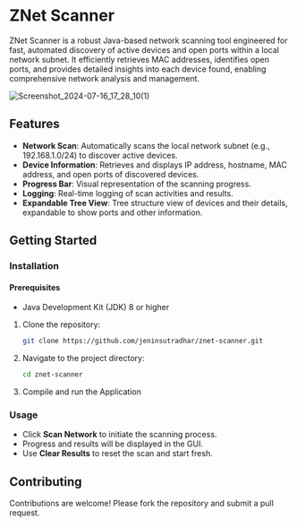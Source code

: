 # ZNet Scanner

ZNet Scanner is a robust Java-based network scanning tool engineered for fast, automated discovery of active devices and open ports within a local network subnet. It efficiently retrieves MAC addresses, identifies open ports, and provides detailed insights into each device found, enabling comprehensive network analysis and management.

![Screenshot_2024-07-16_17_28_10(1)](https://github.com/user-attachments/assets/d92f5a18-76b7-47a5-809e-21f41568e2ab)

## Features

- **Network Scan**: Automatically scans the local network subnet (e.g., 192.168.1.0/24) to discover active devices.
- **Device Information**: Retrieves and displays IP address, hostname, MAC address, and open ports of discovered devices.
- **Progress Bar**: Visual representation of the scanning progress.
- **Logging**: Real-time logging of scan activities and results.
- **Expandable Tree View**: Tree structure view of devices and their details, expandable to show ports and other information.

## Getting Started

### Installation

#### Prerequisites
- Java Development Kit (JDK) 8 or higher

1. Clone the repository:

   ```bash
   git clone https://github.com/jeninsutradhar/znet-scanner.git
   ```

2. Navigate to the project directory:

   ```bash
   cd znet-scanner
   ```

3. Compile and run the Application


### Usage

- Click **Scan Network** to initiate the scanning process.
- Progress and results will be displayed in the GUI.
- Use **Clear Results** to reset the scan and start fresh.

## Contributing

Contributions are welcome! Please fork the repository and submit a pull request.
